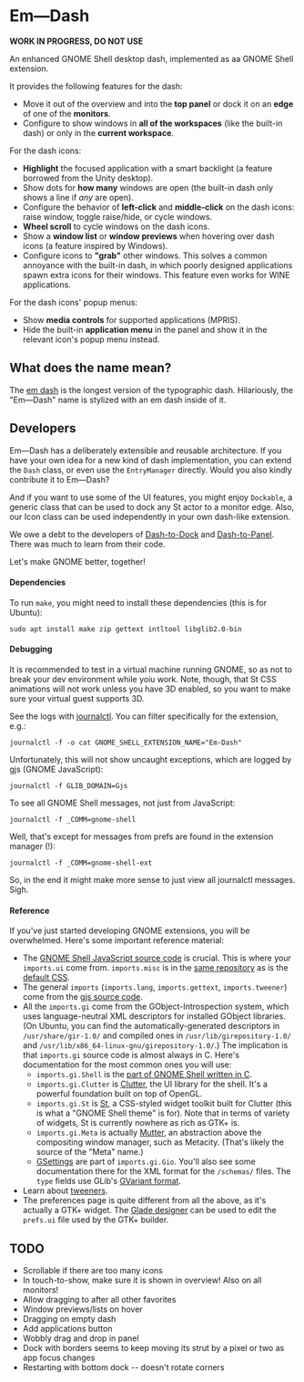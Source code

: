 
Em—Dash
=======

**WORK IN PROGRESS, DO NOT USE**

An enhanced GNOME Shell desktop dash, implemented as aa GNOME Shell extension.

It provides the following features for the dash:

* Move it out of the overview and into the **top panel** or dock it on an **edge** of one of the
  **monitors**.
* Configure to show windows in **all of the workspaces** (like the built-in dash) or only in the
  **current workspace**.

For the dash icons:

* **Highlight** the focused application with a smart backlight (a feature borrowed from the Unity
  desktop).
* Show dots for **how many** windows are open (the built-in dash only shows a line if *any* are
  open).
* Configure the behavior of **left-click** and **middle-click** on the dash icons: raise window,
  toggle raise/hide, or cycle windows.
* **Wheel scroll** to cycle windows on the dash icons.
* Show a **window list** or **window previews** when hovering over dash icons (a feature inspired by
  Windows).
* Configure icons to **"grab"** other windows. This solves a common annoyance with the built-in
  dash, in which poorly designed applications spawn extra icons for their windows. This feature even
  works for WINE applications.

For the dash icons' popup menus:

* Show **media controls** for supported applications (MPRIS).
* Hide the built-in **application menu** in the panel and show it in the relevant icon's popup menu
  instead.


What does the name mean?
------------------------

The [em dash](https://en.wikipedia.org/wiki/Dash#Em_dash) is the longest version of the typographic
dash. Hilariously, the "Em—Dash" name is stylized with an em dash inside of it.  


Developers
----------

Em—Dash has a deliberately extensible and reusable architecture. If you have your own idea for a
new kind of dash implementation, you can extend the `Dash` class, or even use the `EntryManager`
directly. Would you also kindly contribute it to Em—Dash?

And if you want to use some of the UI features, you might enjoy `Dockable`, a generic class that can
be used to dock any St actor to a monitor edge. Also, our Icon class can be used independently in
your own dash-like extension.

We owe a debt to the developers of [Dash-to-Dock](https://github.com/micheleg/dash-to-dock) and
[Dash-to-Panel](https://github.com/jderose9/dash-to-panel). There was much to learn from their code.

Let's make GNOME better, together!

#### Dependencies

To run `make`, you might need to install these dependencies (this is for Ubuntu):

    sudo apt install make zip gettext intltool libglib2.0-bin

#### Debugging

It is recommended to test in a virtual machine running GNOME, so as not to break your dev
environment while yoiu work. Note, though, that St CSS animations will not work unless you have 3D
enabled, so you want to make sure your virtual guest supports 3D.

See the logs with [journalctl](https://www.freedesktop.org/software/systemd/man/journalctl.html).
You can filter specifically for the extension, e.g.:

    journalctl -f -o cat GNOME_SHELL_EXTENSION_NAME="Em-Dash"

Unfortunately, this will not show uncaught exceptions, which are logged by gjs (GNOME JavaScript):

    journalctl -f GLIB_DOMAIN=Gjs

To see all GNOME Shell messages, not just from JavaScript:

    journalctl -f _COMM=gnome-shell

Well, that's except for messages from prefs are found in the extension manager (!):

    journalctl -f _COMM=gnome-shell-ext

So, in the end it might make more sense to just view all journalctl messages. Sigh.

#### Reference

If you've just started developing GNOME extensions, you will be overwhelmed. Here's some important
reference material:

* The [GNOME Shell JavaScript source code](https://github.com/GNOME/gnome-shell/tree/master/js/ui)
  is crucial. This is where your `imports.ui` come from. `imports.misc` is in the
  [same repository](https://github.com/GNOME/gnome-shell/tree/master/js/misc) as is the
  [default CSS](https://github.com/GNOME/gnome-shell/blob/master/data/theme/gnome-shell.css).
* The general `imports` (`imports.lang`, `imports.gettext`, `imports.tweener`) come from the
  [gjs source code](https://git.gnome.org/browse/gjs/tree/modules).
* All the `imports.gi` come from the GObject-Introspection system, which uses language-neutral XML
  descriptors for installed GObject libraries. (On Ubuntu, you can find the
  automatically-generated descriptors in `/usr/share/gir-1.0/` and compiled ones in
  `/usr/lib/girepository-1.0/` and `/usr/lib/x86_64-linux-gnu/girepository-1.0/`.) The
  implication is that `imports.gi` source code is almost always in C. Here's documentation for the
  most common ones you will use:
  * `imports.gi.Shell` is the
     [part of GNOME Shell written in C](https://developer.gnome.org/shell/stable/).
  * `imports.gi.Clutter` is [Clutter](https://developer.gnome.org/clutter/stable/), the UI
    library for the shell. It's a powerful foundation built on top of OpenGL.
  * `imports.gi.St` is [St](https://developer.gnome.org/st/stable/), a CSS-styled widget toolkit
    built for Clutter (this is what a "GNOME Shell theme" is for). Note that in terms of variety of
    widgets, St is currently nowhere as rich as GTK+ is.
  * `imports.gi.Meta` is actually [Mutter](https://developer.gnome.org/meta/stable/), an
    abstraction above the compositing window manager, such as Metacity. (That's likely the source of
    the "Meta" name.)
  * [GSettings](https://developer.gnome.org/gio/stable/GSettings.html) are part of
    `imports.gi.Gio`. You'll also see some documentation there for the XML format for the
    `/schemas/` files. The `type` fields use GLib's
    [GVariant format](https://developer.gnome.org/glib/stable/gvariant-format-strings.html).
* Learn about [tweeners](http://hosted.zeh.com.br/tweener/docs/en-us/).
* The preferences page is quite different from all the above, as it's actually a GTK+ widget. The
  [Glade designer](https://glade.gnome.org/) can be used to edit the `prefs.ui` file used by the
  GTK+ builder.


TODO
----

* Scrollable if there are too many icons
* In touch-to-show, make sure it is shown in overview! Also on all monitors!
* Allow dragging to after all other favorites
* Window previews/lists on hover
* Dragging on empty dash
* Add applications button
* Wobbly drag and drop in panel
* Dock with borders seems to keep moving its strut by a pixel or two as app focus changes
* Restarting with bottom dock -- doesn't rotate corners

